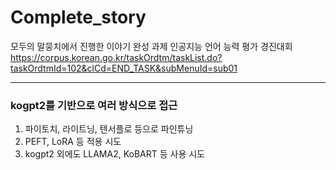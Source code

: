 # Complete_story

모두의 말뭉치에서 진행한 이야기 완성 과제 인공지능 언어 능력 평가 경진대회
https://corpus.korean.go.kr/taskOrdtm/taskList.do?taskOrdtmId=102&clCd=END_TASK&subMenuId=sub01


----
### kogpt2를 기반으로 여러 방식으로 접근

1. 파이토치, 라이트닝, 텐서플로 등으로 파인튜닝
2. PEFT, LoRA 등 적용 시도
3. kogpt2 외에도 LLAMA2, KoBART 등 사용 시도

